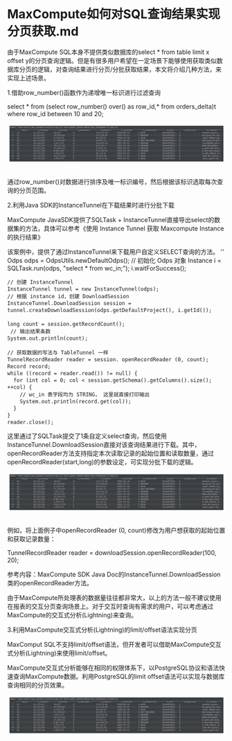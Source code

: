 # MaxCompute如何对SQL查询结果实现分页获取.md

由于MaxCompute SQL本身不提供类似数据库的select * from table limit x offset y的分页查询逻辑。但是有很多用户希望在一定场景下能够使用获取类似数据库分页的逻辑，对查询结果进行分页/分批获取结果，本文将介绍几种方法，来实现上述场景。

1.借助row_number()函数作为递增唯一标识进行过滤查询

select * from (select row_number() over() as row_id,* from orders_delta)t where row_id between 10 and 20;

<div style="text-align:center" align="center">
<img src="/images/MaxCompute如何对SQL查询结果实现分页获取1.png" align="center" />
</div>
</br>

通过row_number()对数据进行排序及唯一标识编号，然后根据该标识选取每次查询的分页范围。

2.利用Java SDK的InstanceTunnel在下载结果时进行分批下载

MaxCompute JavaSDK提供了SQLTask + InstanceTunnel直接导出select的数据集的方法，具体可以参考《使用 Instance Tunnel 获取 Maxcompute Instance 的执行结果》

该案例中，提供了通过InstanceTunnel来下载用户自定义SELECT查询的方法。
''
   Odps odps = OdpsUtils.newDefaultOdps(); // 初始化 Odps 对象
    Instance i = SQLTask.run(odps, "select * from wc_in;");
    i.waitForSuccess();
    
    // 创建 InstanceTunnel
    InstanceTunnel tunnel = new InstanceTunnel(odps);
    // 根据 instance id，创建 DownloadSession
    InstanceTunnel.DownloadSession session = tunnel.createDownloadSession(odps.getDefaultProject(), i.getId());
 
    long count = session.getRecordCount();
     // 输出结果条数
    System.out.println(count);
 
    // 获取数据的写法与 TableTunnel 一样
    TunnelRecordReader reader = session. openRecordReader (0, count);
    Record record;
    while ((record = reader.read()) != null) {
      for (int col = 0; col < session.getSchema().getColumns().size(); ++col) {
        // wc_in 表字段均为 STRING， 这里就直接打印输出
        System.out.println(record.get(col));
      }
    }
    reader.close();

这里通过了SQLTask提交了1条自定义select查询，然后使用InstanceTunnel.DownloadSession直接对该查询结果进行下载。其中，openRecordReader方法支持指定本次读取记录的起始位置和读取数量，通过openRecordReader(start,long)的参数设定，可实现分批下载的逻辑。

<div style="text-align:center" align="center">
<img src="/images/MaxCompute如何对SQL查询结果实现分页获取1.png" align="center" />
</div>
</br>

例如，将上面例子中openRecordReader (0, count)修改为用户想获取的起始位置和获取记录数量：

TunnelRecordReader reader = downloadSession.openRecordReader(100, 20);

参考内容：MaxCompute SDK Java Doc的InstanceTunnel.DownloadSession类的openRecordReader方法。

由于MaxCompute所处理表的数据量往往都非常大，以上的方法一般不建议使用在报表的交互分页查询场景上。对于交互时查询有需求的用户，可以考虑通过MaxCompute的交互式分析(Lightning)来查询。

3.利用MaxCompute交互式分析(Lightning)的limit/offset语法实现分页

MaxComput SQL不支持limit/offset语法，但开发者可以借助MaxCompute交互式分析(Lightning)来使用limit/offset。

MaxCompute交互式分析能够在相同的权限体系下，以PostgreSQL协议和语法快速查询MaxCompute数据。利用PostgreSQL的limit offset语法可以实现与数据库查询相同的分页效果。

<div style="text-align:center" align="center">
<img src="/images/MaxCompute如何对SQL查询结果实现分页获取1.png" align="center" />
</div>
</br>
